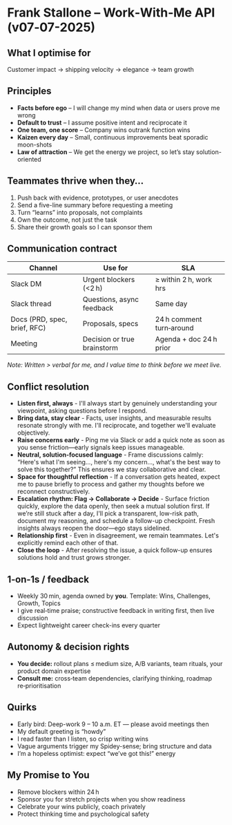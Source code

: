 # Frank Stallone – Work‑With‑Me API  (v07‑07-2025)

## What I optimise for
Customer impact → shipping velocity → elegance → team growth

## Principles
- **Facts before ego** – I will change my mind when data or users prove me wrong
- **Default to trust** – I assume positive intent and reciprocate it
- **One team, one score** – Company wins outrank function wins
- **Kaizen every day** – Small, continuous improvements beat sporadic moon-shots
- **Law of attraction** – We get the energy we project, so let’s stay solution-oriented

## Teammates thrive when they…
1. Push back with evidence, prototypes, or user anecdotes
2. Send a five-line summary before requesting a meeting
3. Turn “learns” into proposals, not complaints
4. Own the outcome, not just the task
5. Share their growth goals so I can sponsor them

## Communication contract
| Channel | Use for | SLA |
|---------|---------|-----|
| Slack DM | Urgent blockers (<2 h) | ≥ within 2 h, work hrs |
| Slack thread | Questions, async feedback | Same day |
| Docs (PRD, spec, brief, RFC) | Proposals, specs | 24 h comment turn‑around |
| Meeting | Decision or true brainstorm | Agenda + doc 24 h prior |

_Note: Written > verbal for me, and I value time to think before we meet live._

## Conflict resolution

- **Listen first, always** - I'll always start by genuinely understanding your viewpoint, asking questions before I respond.
- **Bring data, stay clear** - Facts, user insights, and measurable results resonate strongly with me. I'll reciprocate, and together we'll evaluate objectively.
- **Raise concerns early** - Ping me via Slack or add a quick note as soon as you sense friction—early signals keep issues manageable.
- **Neutral, solution-focused language** - Frame discussions calmly: “Here's what I'm seeing..., here's my concern..., what's the best way to solve this together?” This ensures we stay collaborative and clear.
- **Space for thoughtful reflection** - If a conversation gets heated, expect me to pause briefly to process and gather my thoughts before we reconnect constructively.
- **Escalation rhythm: Flag → Collaborate → Decide** - Surface friction quickly, explore the data openly, then seek a mutual solution first. If we’re still stuck after a day, I'll pick a transparent, low-risk path, document my reasoning, and schedule a follow-up checkpoint. Fresh insights always reopen the door—ego stays sidelined.
- **Relationship first** - Even in disagreement, we remain teammates. Let's explicitly remind each other of that.
- **Close the loop** - After resolving the issue, a quick follow-up ensures solutions hold and trust grows stronger.

## 1‑on‑1s / feedback
- Weekly 30 min, agenda owned by **you**. Template: Wins, Challenges, Growth, Topics
- I give real‑time praise; constructive feedback in writing first, then live discussion
- Expect lightweight career check-ins every quarter

## Autonomy & decision rights
- **You decide:** rollout plans ≤ medium size, A/B variants, team rituals, your product domain expertise
- **Consult me:** cross‑team dependencies, clarifying thinking, roadmap re‑prioritisation

## Quirks
- Early bird: Deep-work 9 – 10 a.m. ET — please avoid meetings then
- My default greeting is “howdy”
- I read faster than I listen, so crisp writing wins
- Vague arguments trigger my Spidey-sense; bring structure and data
- I’m a hopeless optimist: expect “we’ve got this!” energy

## My Promise to You
- Remove blockers within 24 h
- Sponsor you for stretch projects when you show readiness
- Celebrate your wins publicly, coach privately
- Protect thinking time and psychological safety
